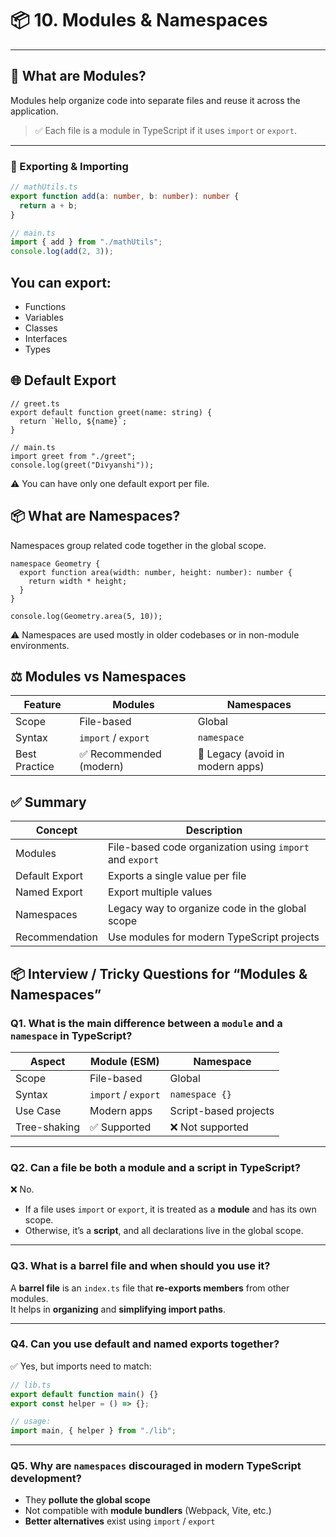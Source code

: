 # 📦 10. Modules & Namespaces

---

## 📁 What are Modules?

Modules help organize code into separate files and reuse it across the application.

> ✅ Each file is a module in TypeScript if it uses `import` or `export`.

---

### 🔄 Exporting & Importing

```ts
// mathUtils.ts
export function add(a: number, b: number): number {
  return a + b;
}

// main.ts
import { add } from "./mathUtils";
console.log(add(2, 3));
```
## You can export:

- Functions
- Variables
- Classes
- Interfaces
- Types

## 🌐 Default Export
```
// greet.ts
export default function greet(name: string) {
  return `Hello, ${name}`;
}

// main.ts
import greet from "./greet";
console.log(greet("Divyanshi"));
```
⚠️ You can have only one default export per file.

## 📦 What are Namespaces?
Namespaces group related code together in the global scope.

```
namespace Geometry {
  export function area(width: number, height: number): number {
    return width * height;
  }
}

console.log(Geometry.area(5, 10));
```
⚠️ Namespaces are used mostly in older codebases or in non-module environments.

## ⚖️ Modules vs Namespaces

| Feature        | Modules                 | Namespaces                      |
|----------------|-------------------------|----------------------------------|
| Scope          | File-based              | Global                           |
| Syntax         | `import` / `export`     | `namespace`                      |
| Best Practice  | ✅ Recommended (modern) | 🚫 Legacy (avoid in modern apps) |


## ✅ Summary

| Concept           | Description                                                      |
|-------------------|------------------------------------------------------------------|
| Modules           | File-based code organization using `import` and `export`         |
| Default Export    | Exports a single value per file                                  |
| Named Export      | Export multiple values                                            |
| Namespaces        | Legacy way to organize code in the global scope                  |
| Recommendation    | Use modules for modern TypeScript projects                       |

## 📦 Interview / Tricky Questions for “Modules & Namespaces”

### Q1. What is the main difference between a `module` and a `namespace` in TypeScript?

| Aspect        | Module (ESM)              | Namespace                     |
|---------------|----------------------------|-------------------------------|
| Scope         | File-based                 | Global                        |
| Syntax        | `import` / `export`        | `namespace {}`                |
| Use Case      | Modern apps                | Script-based projects         |
| Tree-shaking  | ✅ Supported                | ❌ Not supported               |

---

### Q2. Can a file be both a module and a script in TypeScript?
❌ No.  
- If a file uses `import` or `export`, it is treated as a **module** and has its own scope.  
- Otherwise, it’s a **script**, and all declarations live in the global scope.

---

### Q3. What is a **barrel file** and when should you use it?
A **barrel file** is an `index.ts` file that **re-exports members** from other modules.  
It helps in **organizing** and **simplifying import paths**.

---

### Q4. Can you use **default and named exports** together?
✅ Yes, but imports need to match:

```ts
// lib.ts
export default function main() {}
export const helper = () => {};

// usage:
import main, { helper } from "./lib";
```

---

### Q5. Why are `namespaces` discouraged in modern TypeScript development?
- They **pollute the global scope**
- Not compatible with **module bundlers** (Webpack, Vite, etc.)
- **Better alternatives** exist using `import` / `export`

